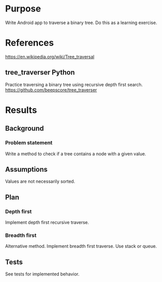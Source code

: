 # Purpose
Write Android app to traverse a binary tree.
Do this as a learning exercise.

# References

<https://en.wikipedia.org/wiki/Tree_traversal>

## tree_traverser Python
Practice traversing a binary tree using recursive depth first search.  
https://github.com/beepscore/tree_traverser

# Results

## Background

### Problem statement
Write a method to check if a tree contains a node with a given value.

## Assumptions
Values are not necessarily sorted.

## Plan

### Depth first
Implement depth first recursive traverse.

### Breadth first
Alternative method. Implement breadth first traverse.
Use stack or queue.

## Tests
See tests for implemented behavior.
